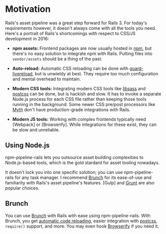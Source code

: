 # Motivation

Rails's asset pipeline was a great step forward for Rails 3. For today's requirements however, it doesn't always come with all the tools you need. Here's a portrait of Rails's shortcomings with respect to CSS/JS development in 2016:

* __npm assets:__ Frontend packages are now usually hosted in [npm], but there's no easy solution to integrate npm with Rails. Putting files into `vendor/assets` should be a thing of the past.

* __Auto-reload:__ Automatic CSS reloading can be done with [guard-livereload], but is unwieldy at best. They require too much configuration and mental overhead to maintain.

* __Modern CSS tools:__ Integrating modern CSS tools like [libsass] and [postcss] can be done, but is hackish and slow. It has to invoke a separate Node.js process for each CSS file rather than keeping those tools running in the background. Some newer CSS pre/post processors like [Myth](http://www.myth.io/) don't have production-grade integrations with Rails.

* __Modern JS tools:__ Working with complex frontends typically need [Webpack] or [Browserify]. While integrations for these exist, they can be slow and unreliable.

## Using Node.js

npm-pipeline-rails lets you outsource asset building complexities to Node.js-based tools, which is the gold stardard for asset tooling nowadays.

It doesn't lock you into one specific solution; you can use npm-pipeline-rails for any task manager. I recommend [Brunch] for its ease-of-use and familiarity with Rails's asset pipeline's features. [Gulp] and [Grunt] are also popular choices.

## Brunch

You can use [Brunch] with Rails with ease using npm-pipeline-rails. With Brunch, you get [automatic code reloading][auto-reload-brunch], easier integration with [postcss][postcss-brunch], `require()` support, and more. You may even hook [Browserify][browserify-brunch] if you need it.

[guard-livereload]: http://rubygems.org/gems/guard-livereload
[npm]: http://npmjs.com/
[libsass]: http://sass-lang.com/libsass
[postcss]: https://github.com/postcss/postcss
[auto-reload-brunch]: https://www.npmjs.com/package/auto-reload-brunch
[postcss-brunch]: https://www.npmjs.com/package/postcss-brunch
[browserify-brunch]: https://www.npmjs.com/package/browserify-brunch
[Grunt]: http://gruntjs.com/
[Brunch]: http://brunch.io/
